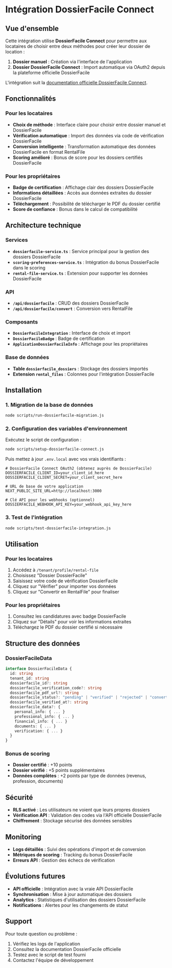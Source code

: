 # Intégration DossierFacile Connect

## Vue d'ensemble

Cette intégration utilise **DossierFacile Connect** pour permettre aux locataires de choisir entre deux méthodes pour créer leur dossier de location :
1. **Dossier manuel** : Création via l'interface de l'application
2. **Dossier DossierFacile Connect** : Import automatique via OAuth2 depuis la plateforme officielle DossierFacile

L'intégration suit la [documentation officielle DossierFacile Connect](https://partenaire.dossierfacile.logement.gouv.fr/documentation-technique/dossierfacile-connect).

## Fonctionnalités

### Pour les locataires

- **Choix de méthode** : Interface claire pour choisir entre dossier manuel et DossierFacile
- **Vérification automatique** : Import des données via code de vérification DossierFacile
- **Conversion intelligente** : Transformation automatique des données DossierFacile en format RentalFile
- **Scoring amélioré** : Bonus de score pour les dossiers certifiés DossierFacile

### Pour les propriétaires

- **Badge de certification** : Affichage clair des dossiers DossierFacile
- **Informations détaillées** : Accès aux données extraites du dossier DossierFacile
- **Téléchargement** : Possibilité de télécharger le PDF du dossier certifié
- **Score de confiance** : Bonus dans le calcul de compatibilité

## Architecture technique

### Services

- **`dossierfacile-service.ts`** : Service principal pour la gestion des dossiers DossierFacile
- **`scoring-preferences-service.ts`** : Intégration du bonus DossierFacile dans le scoring
- **`rental-file-service.ts`** : Extension pour supporter les données DossierFacile

### API

- **`/api/dossierfacile`** : CRUD des dossiers DossierFacile
- **`/api/dossierfacile/convert`** : Conversion vers RentalFile

### Composants

- **`DossierFacileIntegration`** : Interface de choix et import
- **`DossierFacileBadge`** : Badge de certification
- **`ApplicationDossierFacileInfo`** : Affichage pour les propriétaires

### Base de données

- **Table `dossierfacile_dossiers`** : Stockage des dossiers importés
- **Extension `rental_files`** : Colonnes pour l'intégration DossierFacile

## Installation

### 1. Migration de la base de données

```bash
node scripts/run-dossierfacile-migration.js
```

### 2. Configuration des variables d'environnement

Exécutez le script de configuration :

```bash
node scripts/setup-dossierfacile-connect.js
```

Puis mettez à jour `.env.local` avec vos vrais identifiants :

```env
# DossierFacile Connect OAuth2 (obtenez auprès de DossierFacile)
DOSSIERFACILE_CLIENT_ID=your_client_id_here
DOSSIERFACILE_CLIENT_SECRET=your_client_secret_here

# URL de base de votre application
NEXT_PUBLIC_SITE_URL=http://localhost:3000

# Clé API pour les webhooks (optionnel)
DOSSIERFACILE_WEBHOOK_API_KEY=your_webhook_api_key_here
```

### 3. Test de l'intégration

```bash
node scripts/test-dossierfacile-integration.js
```

## Utilisation

### Pour les locataires

1. Accédez à `/tenant/profile/rental-file`
2. Choisissez "Dossier DossierFacile"
3. Saisissez votre code de vérification DossierFacile
4. Cliquez sur "Vérifier" pour importer vos données
5. Cliquez sur "Convertir en RentalFile" pour finaliser

### Pour les propriétaires

1. Consultez les candidatures avec badge DossierFacile
2. Cliquez sur "Détails" pour voir les informations extraites
3. Téléchargez le PDF du dossier certifié si nécessaire

## Structure des données

### DossierFacileData

```typescript
interface DossierFacileData {
  id: string
  tenant_id: string
  dossierfacile_id?: string
  dossierfacile_verification_code?: string
  dossierfacile_pdf_url?: string
  dossierfacile_status?: "pending" | "verified" | "rejected" | "converted"
  dossierfacile_verified_at?: string
  dossierfacile_data?: {
    personal_info: { ... }
    professional_info: { ... }
    financial_info: { ... }
    documents: { ... }
    verification: { ... }
  }
}
```

### Bonus de scoring

- **Dossier certifié** : +10 points
- **Dossier vérifié** : +5 points supplémentaires
- **Données complètes** : +2 points par type de données (revenus, profession, documents)

## Sécurité

- **RLS activé** : Les utilisateurs ne voient que leurs propres dossiers
- **Vérification API** : Validation des codes via l'API officielle DossierFacile
- **Chiffrement** : Stockage sécurisé des données sensibles

## Monitoring

- **Logs détaillés** : Suivi des opérations d'import et de conversion
- **Métriques de scoring** : Tracking du bonus DossierFacile
- **Erreurs API** : Gestion des échecs de vérification

## Évolutions futures

- **API officielle** : Intégration avec la vraie API DossierFacile
- **Synchronisation** : Mise à jour automatique des dossiers
- **Analytics** : Statistiques d'utilisation des dossiers DossierFacile
- **Notifications** : Alertes pour les changements de statut

## Support

Pour toute question ou problème :
1. Vérifiez les logs de l'application
2. Consultez la documentation DossierFacile officielle
3. Testez avec le script de test fourni
4. Contactez l'équipe de développement
